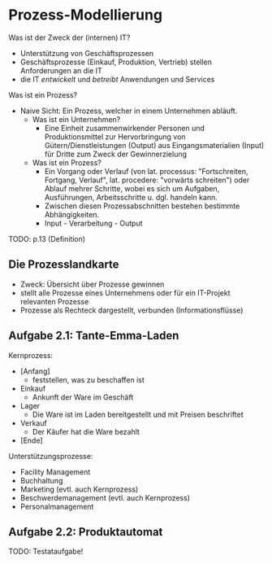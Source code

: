 # Prozess-Modellierung

Was ist der Zweck der (internen) IT?

- Unterstützung von Geschäftsprozessen
- Geschäftsprozesse (Einkauf, Produktion, Vertrieb) stellen Anforderungen an die IT
- die IT _entwickelt_ und _betreibt_ Anwendungen und Services

Was ist ein Prozess?

- Naive Sicht: Ein Prozess, welcher in einem Unternehmen abläuft.
    - Was ist ein Unternehmen?
        - Eine Einheit zusammenwirkender Personen und Produktionsmittel zur Hervorbringung von Gütern/Dienstleistungen (Output) aus Eingangsmaterialien (Input) für Dritte zum Zweck der Gewinnerzielung
    - Was ist ein Prozess?
        - Ein Vorgang oder Verlauf (von lat. processus: "Fortschreiten, Fortgang, Verlauf", lat. procedere: "vorwärts schreiten") oder Ablauf mehrer Schritte, wobei es sich um Aufgaben, Ausführungen, Arbeitsschritte u. dgl. handeln kann.
        - Zwischen diesen Prozessabschnitten bestehen bestimmte Abhängigkeiten.
        - Input - Verarbeitung - Output

TODO: p.13 (Definition)

## Die Prozesslandkarte

- Zweck: Übersicht über Prozesse gewinnen
- stellt alle Prozesse eines Unternehmens oder für ein IT-Projekt relevanten Prozesse
- Prozesse als Rechteck dargestellt, verbunden (Informationsflüsse)

## Aufgabe 2.1: Tante-Emma-Laden

Kernprozess:

- [Anfang]
    - feststellen, was zu beschaffen ist
- Einkauf
    - Ankunft der Ware im Geschäft
- Lager
    - Die Ware ist im Laden bereitgestellt und mit Preisen beschriftet
- Verkauf
    - Der Käufer hat die Ware bezahlt
- [Ende]

Unterstützungsprozesse:

- Facility Management
- Buchhaltung
- Marketing (evtl. auch Kernprozess)
- Beschwerdemanagement (evtl. auch Kernprozess)
- Personalmanagement

## Aufgabe 2.2: Produktautomat

TODO: Testataufgabe!
